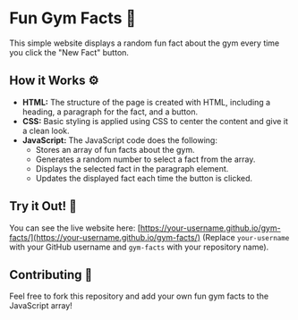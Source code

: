 # Fun Gym Facts 💪

This simple website displays a random fun fact about the gym every time you click the "New Fact" button. 

## How it Works ⚙️

- **HTML:** The structure of the page is created with HTML, including a heading, a paragraph for the fact, and a button.
- **CSS:** Basic styling is applied using CSS to center the content and give it a clean look.
- **JavaScript:** The JavaScript code does the following:
    - Stores an array of fun facts about the gym.
    - Generates a random number to select a fact from the array.
    - Displays the selected fact in the paragraph element.
    - Updates the displayed fact each time the button is clicked.

## Try it Out! 🚀

You can see the live website here: [https://your-username.github.io/gym-facts/](https://your-username.github.io/gym-facts/) (Replace `your-username` with your GitHub username and `gym-facts` with your repository name).

## Contributing 🤝

Feel free to fork this repository and add your own fun gym facts to the JavaScript array! 
